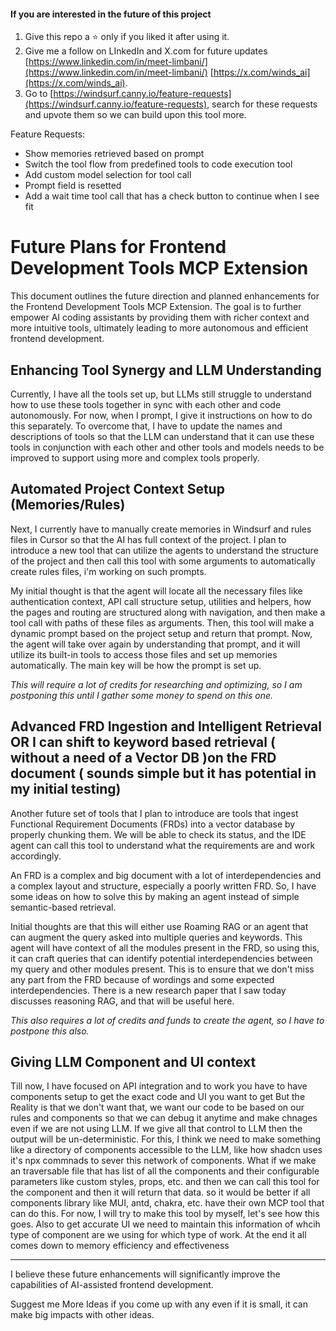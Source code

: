 ﻿#### If you are interested in the future of this project

1. Give this repo a ⭐️ only if you liked it after using it.
2. Give me a follow on LInkedIn and X.com for future updates [https://www.linkedin.com/in/meet-limbani/](https://www.linkedin.com/in/meet-limbani/) [https://x.com/winds_ai](https://x.com/winds_ai).
3. Go to [https://windsurf.canny.io/feature-requests](https://windsurf.canny.io/feature-requests), search for these requests and upvote them so we can build upon this tool more.

Feature Requests:

- Show memories retrieved based on prompt
- Switch the tool flow from predefined tools to code execution tool
- Add custom model selection for tool call
- Prompt field is resetted
- Add a wait time tool call that has a check button to continue when I see fit

# Future Plans for Frontend Development Tools MCP Extension

This document outlines the future direction and planned enhancements for the Frontend Development Tools MCP Extension. The goal is to further empower AI coding assistants by providing them with richer context and more intuitive tools, ultimately leading to more autonomous and efficient frontend development.

## Enhancing Tool Synergy and LLM Understanding

Currently, I have all the tools set up, but LLMs still struggle to understand how to use these tools together in sync with each other and code autonomously. For now, when I prompt, I give it instructions on how to do this separately. To overcome that, I have to update the names and descriptions of tools so that the LLM can understand that it can use these tools in conjunction with each other and other tools and models needs to be improved to support using more and complex tools properly.

## Automated Project Context Setup (Memories/Rules)

Next, I currently have to manually create memories in Windsurf and rules files in Cursor so that the AI has full context of the project. I plan to introduce a new tool that can utilize the agents to understand the structure of the project and then call this tool with some arguments to automatically create rules files, i'm working on such prompts.

My initial thought is that the agent will locate all the necessary files like authentication context, API call structure setup, utilities and helpers, how the pages and routing are structured along with navigation, and then make a tool call with paths of these files as arguments. Then, this tool will make a dynamic prompt based on the project setup and return that prompt. Now, the agent will take over again by understanding that prompt, and it will utilize its built-in tools to access those files and set up memories automatically. The main key will be how the prompt is set up.

_This will require a lot of credits for researching and optimizing, so I am postponing this until I gather some money to spend on this one._

## Advanced FRD Ingestion and Intelligent Retrieval OR I can shift to keyword based retrieval ( without a need of a Vector DB )on the FRD document ( sounds simple but it has potential in my initial testing)

Another future set of tools that I plan to introduce are tools that ingest Functional Requirement Documents (FRDs) into a vector database by properly chunking them. We will be able to check its status, and the IDE agent can call this tool to understand what the requirements are and work accordingly.

An FRD is a complex and big document with a lot of interdependencies and a complex layout and structure, especially a poorly written FRD. So, I have some ideas on how to solve this by making an agent instead of simple semantic-based retrieval.

Initial thoughts are that this will either use Roaming RAG or an agent that can augment the query asked into multiple queries and keywords. This agent will have context of all the modules present in the FRD, so using this, it can craft queries that can identify potential interdependencies between my query and other modules present. This is to ensure that we don't miss any part from the FRD because of wordings and some expected interdependencies. There is a new research paper that I saw today discusses reasoning RAG, and that will be useful here.

_This also requires a lot of credits and funds to create the agent, so I have to postpone this also._

## Giving LLM Component and UI context

Till now, I have focused on API integration and to work you have to have components setup to get the exact code and UI you want to get But the Reality is that we don't want that, we want our code to be based on our rules and components so that we can debug it anytime and make chnages even if we are not using LLM. If we give all that control to LLM then the output will be un-deterministic. For this, I think we need to make something like a directory of components accessible to the LLM, like how shadcn uses it's npx commnads to sever this network of components. What if we make an traversable file that has list of all the components and their configurable parameters like custom styles, props, etc. and then we can call this tool for the component and then it will return that data. so it would be better if all components library like MUI, antd, chakra, etc. have their own MCP tool that can do this. For now, I will try to make this tool by myself, let's see how this goes. Also to get accurate UI we need to maintain this information of whcih type of component are we using for which type of work. At the end it all comes down to memory efficiency and effectiveness

---

I believe these future enhancements will significantly improve the capabilities of AI-assisted frontend development.

Suggest me More Ideas if you come up with any even if it is small, it can make big impacts with other ideas.
